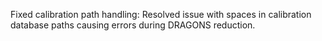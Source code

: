 Fixed calibration path handling: Resolved issue with spaces in calibration database paths causing errors during DRAGONS reduction.